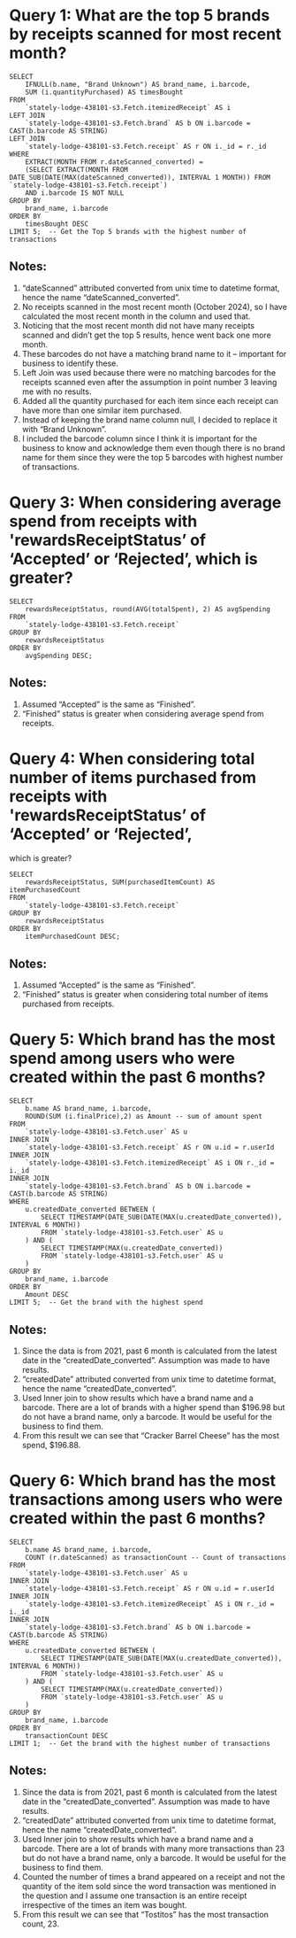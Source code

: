 # Query 1: What are the top 5 brands by receipts scanned for most recent month?
```
SELECT 
    IFNULL(b.name, "Brand Unknown") AS brand_name, i.barcode,
    SUM (i.quantityPurchased) AS timesBought
FROM 
    `stately-lodge-438101-s3.Fetch.itemizedReceipt` AS i
LEFT JOIN 
    `stately-lodge-438101-s3.Fetch.brand` AS b ON i.barcode = CAST(b.barcode AS STRING)
LEFT JOIN
    `stately-lodge-438101-s3.Fetch.receipt` AS r ON i._id = r._id
WHERE 
    EXTRACT(MONTH FROM r.dateScanned_converted) = 
    (SELECT EXTRACT(MONTH FROM DATE_SUB(DATE(MAX(dateScanned_converted)), INTERVAL 1 MONTH)) FROM `stately-lodge-438101-s3.Fetch.receipt`)
    AND i.barcode IS NOT NULL
GROUP BY 
    brand_name, i.barcode
ORDER BY 
    timesBought DESC
LIMIT 5;  -- Get the Top 5 brands with the highest number of transactions	
 ```
## Notes: 
1.	“dateScanned” attributed converted from unix time to datetime format, hence the name “dateScanned_converted”.
2.	No receipts scanned in the most recent month (October 2024), so I have calculated the most recent month in the column and used that.
3.	Noticing that the most recent month did not have many receipts scanned and didn’t get the top 5 results, 
    hence went back one more month.
4.	These barcodes do not have a matching brand name to it – important for business to identify these.
5.	Left Join was used because there were no matching barcodes for the receipts scanned even after the assumption in 
    point number 3 leaving me with no results.
6.	Added all the quantity purchased for each item since each receipt can have more than one similar item purchased.
7.	Instead of keeping the brand name column null, I decided to replace it with “Brand Unknown”.
8.	I included the barcode column since I think it is important for the business to know and acknowledge them even 
    though there is no brand name for them since they were the top 5 barcodes with highest number of transactions.

# Query 3: When considering average spend from receipts with 'rewardsReceiptStatus’ of ‘Accepted’ or ‘Rejected’, which is greater?
```
SELECT 
    rewardsReceiptStatus, round(AVG(totalSpent), 2) AS avgSpending
FROM 
    `stately-lodge-438101-s3.Fetch.receipt`
GROUP BY 
    rewardsReceiptStatus
ORDER BY 
    avgSpending DESC;
 ```
## Notes:
1.	Assumed “Accepted” is the same as “Finished”.
2.	“Finished” status is greater when considering average spend from receipts.

# Query 4: When considering total number of items purchased from receipts with 'rewardsReceiptStatus’ of ‘Accepted’ or ‘Rejected’,
which is greater?
```
SELECT 
    rewardsReceiptStatus, SUM(purchasedItemCount) AS itemPurchasedCount
FROM 
    `stately-lodge-438101-s3.Fetch.receipt`   
GROUP BY 
    rewardsReceiptStatus
ORDER BY 
    itemPurchasedCount DESC;
 ```
## Notes:
1.	Assumed “Accepted” is the same as “Finished”.
2.	“Finished” status is greater when considering total number of items purchased from receipts.

# Query 5: Which brand has the most spend among users who were created within the past 6 months?
```
SELECT 
    b.name AS brand_name, i.barcode,
    ROUND(SUM (i.finalPrice),2) as Amount -- sum of amount spent
FROM 
    `stately-lodge-438101-s3.Fetch.user` AS u
INNER JOIN 
    `stately-lodge-438101-s3.Fetch.receipt` AS r ON u.id = r.userId
INNER JOIN 
    `stately-lodge-438101-s3.Fetch.itemizedReceipt` AS i ON r._id = i._id
INNER JOIN
    `stately-lodge-438101-s3.Fetch.brand` AS b ON i.barcode = CAST(b.barcode AS STRING)
WHERE 
    u.createdDate_converted BETWEEN (
        SELECT TIMESTAMP(DATE_SUB(DATE(MAX(u.createdDate_converted)), INTERVAL 6 MONTH))
        FROM `stately-lodge-438101-s3.Fetch.user` AS u
    ) AND (
        SELECT TIMESTAMP(MAX(u.createdDate_converted))
        FROM `stately-lodge-438101-s3.Fetch.user` AS u
    ) 
GROUP BY 
    brand_name, i.barcode
ORDER BY 
    Amount DESC
LIMIT 5;  -- Get the brand with the highest spend
 ```
## Notes:
1.	Since the data is from 2021, past 6 month is calculated from the latest date in the “createdDate_converted”. 
    Assumption was made to have results.
2.	“createdDate” attributed converted from unix time to datetime format, hence the name “createdDate_converted”.
3.	Used Inner join to show results which have a brand name and a barcode. There are a lot of brands with a 
    higher spend than $196.98 but do not have a brand name, only a barcode. It would be useful for the business to find them.
4.	From this result we can see that “Cracker Barrel Cheese” has the most spend, $196.88.

# Query 6: Which brand has the most transactions among users who were created within the past 6 months?
```
SELECT 
    b.name AS brand_name, i.barcode,
    COUNT (r.dateScanned) as transactionCount -- Count of transactions
FROM 
    `stately-lodge-438101-s3.Fetch.user` AS u
INNER JOIN 
    `stately-lodge-438101-s3.Fetch.receipt` AS r ON u.id = r.userId
INNER JOIN 
    `stately-lodge-438101-s3.Fetch.itemizedReceipt` AS i ON r._id = i._id
INNER JOIN
    `stately-lodge-438101-s3.Fetch.brand` AS b ON i.barcode = CAST(b.barcode AS STRING)
WHERE 
    u.createdDate_converted BETWEEN (
        SELECT TIMESTAMP(DATE_SUB(DATE(MAX(u.createdDate_converted)), INTERVAL 6 MONTH))
        FROM `stately-lodge-438101-s3.Fetch.user` AS u
    ) AND (
        SELECT TIMESTAMP(MAX(u.createdDate_converted))
        FROM `stately-lodge-438101-s3.Fetch.user` AS u
    ) 
GROUP BY 
    brand_name, i.barcode
ORDER BY 
    transactionCount DESC
LIMIT 1;  -- Get the brand with the highest number of transactions
```
## Notes:
1.	Since the data is from 2021, past 6 month is calculated from the latest date in the “createdDate_converted”. 
    Assumption was made to have results.
2.	“createdDate” attributed converted from unix time to datetime format, hence the name “createdDate_converted”.
3.	Used Inner join to show results which have a brand name and a barcode. There are a lot of brands with many more 
    transactions than 23 but do not have a brand name, only a barcode. It would be useful for the business to find them.
4.	Counted the number of times a brand appeared on a receipt and not the quantity of the item sold since the word 
    transaction was mentioned in the question and I assume one transaction is an entire receipt irrespective of the 
    times an item was bought.
5.	From this result we can see that “Tostitos” has the most transaction count, 23.
